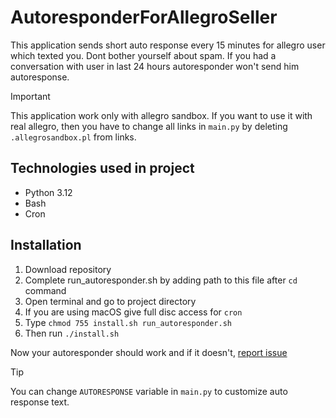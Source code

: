# AutoresponderForAllegroSeller
This application sends short auto response every 15 minutes for allegro user which texted you.
Dont bother yourself about spam. If you had a conversation with user in last 24 hours autoresponder won't send him autoresponse.

> [!IMPORTANT]
> This application work only with allegro sandbox. If you want to use it with real allegro, then you have to change all links in `main.py` by deleting `.allegrosandbox.pl` from links.

## Technologies used in project
* Python 3.12
* Bash
* Cron

## Installation
1. Download repository
2. Complete run_autoresponder.sh by adding path to this file after `cd` command
3. Open terminal and go to project directory
4. If you are using macOS give full disc access for `cron` 
5. Type `chmod 755 install.sh run_autoresponder.sh`
6. Then run `./install.sh`
   
Now your autoresponder should work and if it doesn't, [report issue](https://github.com/TomaszCaba/AutoresponderForAllegroSeller/issues)


> [!TIP]
> You can change `AUTORESPONSE` variable in `main.py` to customize auto response text.
